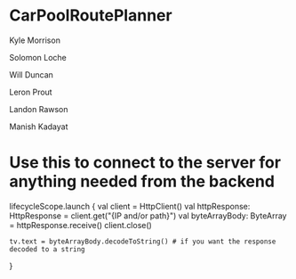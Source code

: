 # CarPoolRoutePlanner
Kyle Morrison

Solomon Loche

Will Duncan

Leron Prout

Landon Rawson

Manish Kadayat


# Use this to connect to the server for anything needed from the backend
lifecycleScope.launch {
    val client = HttpClient()
    val httpResponse: HttpResponse = client.get("{IP and/or path}")
    val byteArrayBody: ByteArray = httpResponse.receive()
    client.close()

    tv.text = byteArrayBody.decodeToString() # if you want the response decoded to a string
}

